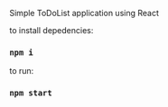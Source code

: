 Simple ToDoList application using React

to install depedencies:
### `npm i`

to run:
### `npm start`
